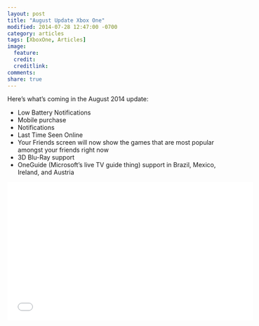 ```yaml
---
layout: post
title: "August Update Xbox One"
modified: 2014-07-28 12:47:00 -0700
category: articles
tags: [XboxOne, Articles]
image:
  feature: 
  credit: 
  creditlink: 
comments: 
share: true
---
```



Here’s what’s coming in the August 2014 update:

* Low Battery Notifications
* Mobile purchase
* Notifications
* Last Time Seen Online
* Your Friends screen will now show the games that are most popular amongst your friends right now
* 3D Blu-Ray support
* OneGuide (Microsoft’s live TV guide thing) support in Brazil, Mexico, Ireland, and Austria


<iframe width="560" height="315" src="//www.youtube.com/embed/ovHyso_jy24" frameborder="0" allowfullscreen></iframe>